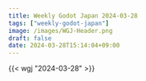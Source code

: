 ```yaml
---
title: Weekly Godot Japan 2024-03-28
tags: ["weekly-godot-japan"]
image: /images/WGJ-Header.png
draft: false
date: 2024-03-28T15:14:04+09:00
---
```


{{< wgj "2024-03-28" >}}

